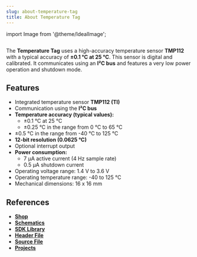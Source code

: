 ```yaml
---
slug: about-temperature-tag
title: About Temperature Tag
---
```

import Image from '@theme/IdealImage';

<div class="container">
  <div class="row">
    <div class="col col--4">
      <div><Image img={require('./temperature-tag.png')} /></div>
    </div>
    <div class="col col--6">
      <p>
        The <b>Temperature Tag</b> uses a high-accuracy temperature sensor <b>TMP112</b> with a typical accuracy of <b>±0.1 °C at 25 °C</b>. This sensor is digital and calibrated. It communicates using an <b>I²C bus</b> and features a very low power operation and shutdown mode.
      </p>
    </div>
  </div>
</div>

## Features
- Integrated temperature sensor **TMP112 (TI)**
- Communication using the **I²C bus**
- **Temperature accuracy (typical values):**
  - ±0.1 °C at 25 °C
  - ±0.25 °C in the range from 0 °C to 65 °C
- ±0.5 °C in the range from -40 °C to 125 °C
- **12-bit resolution (0.0625 °C)**
- Optional interrupt output
- **Power consumption:**
  - 7 µA active current (4 Hz sample rate)
  - 0.5 µA shutdown current
- Operating voltage range: 1.4 V to 3.6 V
- Operating temperature range: -40 to 125 °C
- Mechanical dimensions: 16 x 16 mm

## References
- [**Shop**](https://shop.hardwario.com/temperature-tag/)
- [**Schematics**](https://github.com/hardwario/bc-hardware/tree/master/out/bc-tag-temperature)
- [**SDK Library**](https://sdk.hardwario.com/group__twr__tag__temperature)
- [**Header File**](https://github.com/hardwario/twr-sdk/blob/master/twr/inc/twr_tag_temperature.h)
- [**Source File**](https://github.com/hardwario/twr-sdk/blob/master/twr/src/twr_tag_temperature.c)
- [**Projects**](https://www.hackster.io/hardwario/projects?part_id=108577)
